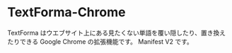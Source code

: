 # TextForma-Chrome
TextForma はウエブサイト上にある見たくない単語を覆い隠したり、置き換えたりできる Google Chrome の拡張機能です。
Manifest V2 です。



